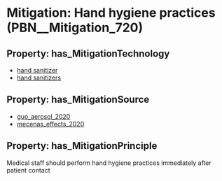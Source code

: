 # Mitigation: __Hand hygiene practices__ (PBN__Mitigation_720)

## Property: has_MitigationTechnology

* [hand sanitizer](../Technology/PBN__Technology_3258)
* [hand sanitizers](../Technology/PBN__Technology_412)

## Property: has_MitigationSource

* [guo_aerosol_2020](../Article/PBN__Article_263)
* [mecenas_effects_2020](../Article/PBN__Article_228)

## Property: has_MitigationPrinciple

Medical staff should perform hand hygiene practices immediately after patient contact

